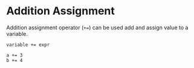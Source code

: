 # Addition Assignment

Addition assignment operator (`+=`) can be used add and assign value to a variable.

```title="Syntax"
variable += expr
```

```title="Example"
a += 3
b += 4
```
